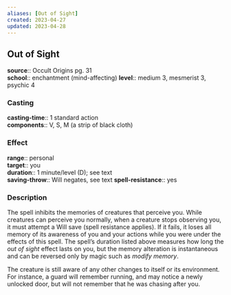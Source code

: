 ```yaml
---
aliases: [Out of Sight]
created: 2023-04-27
updated: 2023-04-28
---
```


## Out of Sight

**source**:: Occult Origins pg. 31  
**school**:: enchantment (mind-affecting)
**level**:: medium 3, mesmerist 3, psychic 4

### Casting

**casting-time**:: 1 standard action  
**components**:: V, S, M (a strip of black cloth)

### Effect

**range**:: personal  
**target**:: you  
**duration**:: 1 minute/level (D); see text  
**saving-throw**:: Will negates, see text
**spell-resistance**:: yes

### Description

The spell inhibits the memories of creatures that perceive you. While creatures can perceive you normally, when a creature stops observing you, it must attempt a Will save (spell resistance applies). If it fails, it loses all memory of its awareness of you and your actions while you were under the effects of this spell. The spell’s duration listed above measures how long the *out of sight* effect lasts on you, but the memory alteration is instantaneous and can be reversed only by magic such as *modify memory*.  
  
The creature is still aware of any other changes to itself or its environment. For instance, a guard will remember running, and may notice a newly unlocked door, but will not remember that he was chasing after you.
